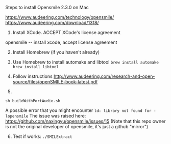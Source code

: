 Steps to install Opensmile 2.3.0 on Mac

https://www.audeering.com/technology/opensmile/
https://www.audeering.com/download/1318/

1) Install XCode.
ACCEPT XCode's license agreement

opensmile -- install xcode, accept license agreement

2) Install Homebrew (if you haven't already)

3) Use Homebrew to install automake and libtool
`brew install automake`
`brew install libtool`


4) Follow instructions
http://www.audeering.com/research-and-open-source/files/openSMILE-book-latest.pdf

5) 
`sh buildWithPortAudio.sh`


A possible error that you might encounter 
`ld: library not found for -lopensmile`
The issue was raised here:
https://github.com/naxingyu/opensmile/issues/15
(Note that this repo owner is not the original developer of opensmile, it's just a github "mirror")

6) Test if works:
`./SMILExtract`